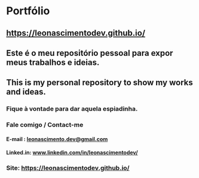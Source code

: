 # Portfólio

## https://leonascimentodev.github.io/

## Este é o meu repositório pessoal para expor meus trabalhos e ideias.
## This is my personal repository to show my works and ideas.

### Fique à vontade para dar aquela espiadinha.  

### Fale comigo / Contact-me

#### E-mail : leonascimento.dev@gmail.com
#### Linked.in: www.linkedin.com/in/leonascimentodev/ 

### Site: https://leonascimentodev.github.io/
